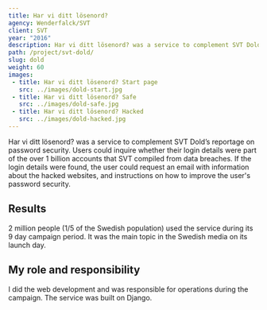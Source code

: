 ```yaml
---
title: Har vi ditt lösenord?
agency: Wenderfalck/SVT
client: SVT
year: "2016"
description: Har vi ditt lösenord? was a service to complement SVT Dold’s reportage on password security. 2 million people used the service during its 9 day campaign period.
path: /project/svt-dold/
slug: dold
weight: 60
images:
 - title: Har vi ditt lösenord? Start page
   src: ../images/dold-start.jpg
 - title: Har vi ditt lösenord? Safe
   src: ../images/dold-safe.jpg
 - title: Har vi ditt lösenord? Hacked
   src: ../images/dold-hacked.jpg
---
```


Har vi ditt lösenord? was a service to complement SVT Dold’s reportage on password security. Users could inquire whether their login details were part of the over 1 billion accounts that SVT compiled from data breaches. If the login details were found, the user could request an email with information about the hacked websites, and instructions on how to improve the user's password security.

## Results

2 million people (1/5 of the Swedish population) used the service during its 9 day campaign period. It was the main topic in the Swedish media on its launch day.

## My role and responsibility

I did the web development and was responsible for operations during the campaign. The service was built on Django.
